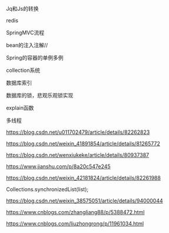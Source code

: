 Jq和Js的转换

redis

SpringMVC流程

bean的注入注解//

Spring的容器的单例多例

collection系统

数据库索引

 数据库的锁，悲观乐观锁实现

explain函数

多线程

https://blog.csdn.net/u011702479/article/details/82262823

https://blog.csdn.net/weixin_41891854/article/details/81265772

https://blog.csdn.net/wenxiukeke/article/details/80937387

https://www.jianshu.com/p/8a20c547e245

https://blog.csdn.net/weixin_42181824/article/details/82261988

Collections.synchronizedList(list);

https://blog.csdn.net/weixin_38575051/article/details/94000044

https://www.cnblogs.com/zhangliang88/p/5388472.html

https://www.cnblogs.com/liuzhongrong/p/11961034.html